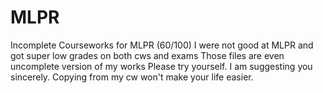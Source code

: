 # MLPR
Incomplete Courseworks for MLPR (60/100)
I were not good at MLPR and got super low grades on both cws and exams
Those files are even uncomplete version of my works
Please try yourself. I am suggesting you sincerely.
Copying from my cw won't make your life easier.
